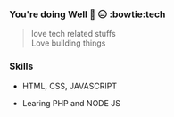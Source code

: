 ### You're doing Well 👋 :expressionless: :bowtie:tech


> love tech related stuffs  
> Love building things


### Skills

* HTML, CSS, JAVASCRIPT 

* Learing PHP and NODE JS






<!--
**miceuud/miceuud** is a ✨ _special_ ✨ repository because its `README.md` (this file) appears on your GitHub profile.

Here are some ideas to get you started:

- 🔭 I’m currently working on ...
- 🌱 I’m currently learning ...
- 👯 I’m looking to collaborate on ...
- 🤔 I’m looking for help with ...
- 💬 Ask me about ...
- 📫 How to reach me: ...
- 😄 Pronouns: ...
- ⚡ Fun fact: ...
-->



